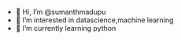 - 👋 Hi, I’m @sumanthmadupu
- 👀 I’m interested in datascience,machine learning
- 🌱 I’m currently learning python

<!---
sumanthmadupu/sumanthmadupu is a ✨ special ✨ repository because its `README.md` (this file) appears on your GitHub profile.
You can click the Preview link to take a look at your changes.
--->
